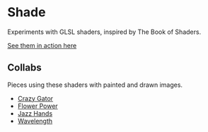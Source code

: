 # Shade

Experiments with GLSL shaders, inspired by The Book of Shaders.

[See them in action here](https://rickyfitts.github.io/shade/)

## Collabs
Pieces using these shaders with painted and drawn images.

- [Crazy Gator](https://rickyfitts.github.io/shade/collabs/crazy-gator/)
- [Flower Power](https://rickyfitts.github.io/shade/collabs/flower-power/)
- [Jazz Hands](https://rickyfitts.github.io/shade/collabs/jazz-hands/)
- [Wavelength](https://rickyfitts.github.io/shade/collabs/wavelength/)

